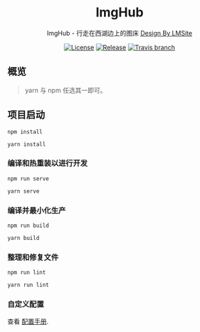 <h1 align="center">ImgHub</h1>
<div align="center">
ImgHub - 行走在西湖边上的图床 <a href="https://vuecomponent.github.io/ant-design-vue/docs/vue/introduce-cn/" target="_blank"> Design By LMSite</a>
</div>

<div align="center">

[![License](https://img.shields.io/npm/l/package.json.svg?style=flat)](https://github.com/vueComponent/ant-design-vue-pro/blob/master/LICENSE)
[![Release](https://img.shields.io/github/release/vueComponent/ant-design-vue-pro.svg?style=flat)](https://github.com/vueComponent/ant-design-vue-pro/releases/latest)
[![Travis branch](https://travis-ci.org/vueComponent/ant-design-vue-pro.svg?branch=master)](https://travis-ci.org/vueComponent/ant-design-vue-pro)

</div>

概览
----

> yarn 与 npm 任选其一即可。

## 项目启动
```
npm install

yarn install
```

### 编译和热重装以进行开发
```
npm run serve

yarn serve
```

### 编译并最小化生产
```
npm run build

yarn build
```

### 整理和修复文件
```
npm run lint

yarn run lint
```

### 自定义配置 

查看 [配置手册](https://cli.vuejs.org/config/).
